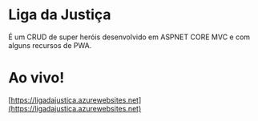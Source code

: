 # Liga da Justiça
É um CRUD de super heróis desenvolvido em ASPNET CORE MVC e com alguns recursos de PWA.

# Ao vivo! 
[https://ligadajustica.azurewebsites.net](https://ligadajustica.azurewebsites.net)
